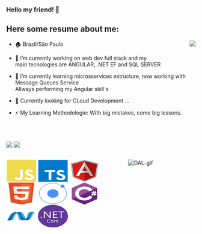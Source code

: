 ### Hello my friend! 🖖  
##  Here some resume about me:

  <a href="https://github.com/dalmasiof"><a/>
  <img align="right" height="180em"  src="https://github-readme-stats.vercel.app/api/top-langs/?username=dalmasiof&layout=compact&langs_count=7&theme=highcontrast"/>

  <div width="20" align="left">
  
- 🏠 Brazil/São Paulo<br/>
  
- 🔭 I’m currently working on web dev full stack and my
  <br> main tecnologies are ANGULAR, .NET EF and SQL SERVER<br/>
 
- 🌱 I’m currently learning microsservices estructure, now working with Message Queues Service<br/>
  Allways performing my Angular skill's<br>
 
- 👀 Currently looking for CLoud Development ...<br/>
 
- ⚡ My Learning Methodologie: With big mistakes, come big lessons. 
    <br/>
  </div>               

<br/>
<br/>

  <a href = "mailto:dalmasiof@gmail.com"><img src="https://img.shields.io/badge/-Gmail-%23333?style=for-the-badge&logo=gmail&logoColor=white" target="_blank"></a>
  <a href="https://www.linkedin.com/in/dalmasio-fernandes-de-oliveira-filho-741a74147/" target="_blank"><img src="https://img.shields.io/badge/-LinkedIn-%230077B5?style=for-the-badge&logo=linkedin&logoColor=white" target="_blank"></a> 
  
## 
  
<img align="right" alt="DAL-gif" height="140" width="180" src="https://gist.githubusercontent.com/patevs/b007a0e98fb216438d4cbf559fac4166/raw/88f20c9d749d756be63f22b09f3c4ac570bc5101/programming.gif">

<p>

  <img align="center" alt="DAL-Js" height="60" width="80" src="https://raw.githubusercontent.com/devicons/devicon/master/icons/javascript/javascript-plain.svg">
  <img align="center" alt="DAL-Ts" height="60" width="80" src="https://raw.githubusercontent.com/devicons/devicon/master/icons/typescript/typescript-plain.svg">
  <img align="center" alt="DAL-netcore" height="60" width="80" src="https://raw.githubusercontent.com/devicons/devicon/master/icons/angularjs/angularjs-original.svg">
  <img align="center" alt="DAL-HTML" height="60" width="80" src="https://raw.githubusercontent.com/devicons/devicon/master/icons/html5/html5-original.svg">
  
  <img align="center" alt="DAL-Python" height="60" width="80" src="https://raw.githubusercontent.com/devicons/devicon/master/icons/ionic/ionic-original.svg">
  <img align="center" alt="DAL-Csharp" height="60" width="80" src="https://raw.githubusercontent.com/devicons/devicon/master/icons/csharp/csharp-original.svg">
  <img align="center" alt="DAL-dotnet" height="60" width="80" src="https://raw.githubusercontent.com/devicons/devicon/master/icons/dot-net/dot-net-original.svg">
  <img align="center" alt="DAL-netcore" height="60" width="80" src="https://raw.githubusercontent.com/devicons/devicon/master/icons/dotnetcore/dotnetcore-original.svg">
    
</p>

     
     
